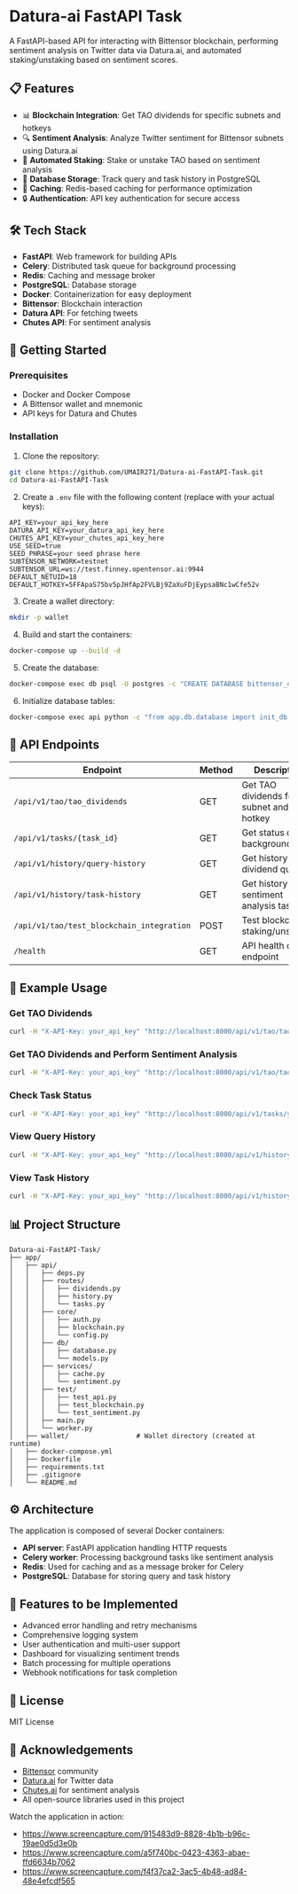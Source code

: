 # Datura-ai FastAPI Task

A FastAPI-based API for interacting with Bittensor blockchain, performing sentiment analysis on Twitter data via Datura.ai, and automated staking/unstaking based on sentiment scores.

## 📋 Features

- 📊 **Blockchain Integration**: Get TAO dividends for specific subnets and hotkeys
- 🔍 **Sentiment Analysis**: Analyze Twitter sentiment for Bittensor subnets using Datura.ai
- 🤖 **Automated Staking**: Stake or unstake TAO based on sentiment analysis
- 💾 **Database Storage**: Track query and task history in PostgreSQL
- 🔄 **Caching**: Redis-based caching for performance optimization
- 🔒 **Authentication**: API key authentication for secure access

## 🛠️ Tech Stack

- **FastAPI**: Web framework for building APIs
- **Celery**: Distributed task queue for background processing
- **Redis**: Caching and message broker
- **PostgreSQL**: Database storage
- **Docker**: Containerization for easy deployment
- **Bittensor**: Blockchain interaction
- **Datura API**: For fetching tweets
- **Chutes API**: For sentiment analysis

## 🚀 Getting Started

### Prerequisites

- Docker and Docker Compose
- A Bittensor wallet and mnemonic
- API keys for Datura and Chutes

### Installation

1. Clone the repository:
```bash
git clone https://github.com/UMAIR271/Datura-ai-FastAPI-Task.git
cd Datura-ai-FastAPI-Task
```

2. Create a `.env` file with the following content (replace with your actual keys):

```
API_KEY=your_api_key_here
DATURA_API_KEY=your_datura_api_key_here
CHUTES_API_KEY=your_chutes_api_key_here
USE_SEED=true
SEED_PHRASE=your seed phrase here
SUBTENSOR_NETWORK=testnet
SUBTENSOR_URL=ws://test.finney.opentensor.ai:9944
DEFAULT_NETUID=18
DEFAULT_HOTKEY=5FFApaS75bv5pJHfAp2FVLBj9ZaXuFDjEypsaBNc1wCfe52v
```

3. Create a wallet directory:
```bash
mkdir -p wallet
```

4. Build and start the containers:
```bash
docker-compose up --build -d
```

5. Create the database:
```bash
docker-compose exec db psql -U postgres -c "CREATE DATABASE bittensor_db;"
```

6. Initialize database tables:
```bash
docker-compose exec api python -c "from app.db.database import init_db; import asyncio; asyncio.run(init_db())"
```

## 📝 API Endpoints

| Endpoint | Method | Description |
|----------|--------|-------------|
| `/api/v1/tao/tao_dividends` | GET | Get TAO dividends for a subnet and hotkey |
| `/api/v1/tasks/{task_id}` | GET | Get status of a background task |
| `/api/v1/history/query-history` | GET | Get history of dividend queries |
| `/api/v1/history/task-history` | GET | Get history of sentiment analysis tasks |
| `/api/v1/tao/test_blockchain_integration` | POST | Test blockchain staking/unstaking |
| `/health` | GET | API health check endpoint |

## 🧪 Example Usage

### Get TAO Dividends

```bash
curl -H "X-API-Key: your_api_key" "http://localhost:8000/api/v1/tao/tao_dividends?netuid=18&hotkey=5FFApaS75bv5pJHfAp2FVLBj9ZaXuFDjEypsaBNc1wCfe52v"
```

### Get TAO Dividends and Perform Sentiment Analysis

```bash
curl -H "X-API-Key: your_api_key" "http://localhost:8000/api/v1/tao/tao_dividends?netuid=18&hotkey=5FFApaS75bv5pJHfAp2FVLBj9ZaXuFDjEypsaBNc1wCfe52v&trade=true"
```

### Check Task Status

```bash
curl -H "X-API-Key: your_api_key" "http://localhost:8000/api/v1/tasks/your_task_id"
```

### View Query History

```bash
curl -H "X-API-Key: your_api_key" "http://localhost:8000/api/v1/history/query-history"
```

### View Task History

```bash
curl -H "X-API-Key: your_api_key" "http://localhost:8000/api/v1/history/task-history"
```

## 📊 Project Structure

```
Datura-ai-FastAPI-Task/
├── app/
│   ├── api/
│   │   ├── deps.py
│   │   ├── routes/
│   │   │   ├── dividends.py
│   │   │   ├── history.py
│   │   │   └── tasks.py
│   │   ├── core/
│   │   │   ├── auth.py
│   │   │   ├── blockchain.py
│   │   │   └── config.py
│   │   ├── db/
│   │   │   ├── database.py
│   │   │   └── models.py
│   │   ├── services/
│   │   │   ├── cache.py
│   │   │   └── sentiment.py
│   │   ├── test/
│   │   │   ├── test_api.py
│   │   │   ├── test_blockchain.py
│   │   │   └── test_sentiment.py
│   │   ├── main.py
│   │   └── worker.py
│   ├── wallet/                 # Wallet directory (created at runtime)
│   ├── docker-compose.yml
│   ├── Dockerfile
│   ├── requirements.txt
│   ├── .gitignore
│   └── README.md
```

## ⚙️ Architecture

The application is composed of several Docker containers:
- **API server**: FastAPI application handling HTTP requests
- **Celery worker**: Processing background tasks like sentiment analysis
- **Redis**: Used for caching and as a message broker for Celery
- **PostgreSQL**: Database for storing query and task history

## 🧩 Features to be Implemented

- Advanced error handling and retry mechanisms
- Comprehensive logging system
- User authentication and multi-user support
- Dashboard for visualizing sentiment trends
- Batch processing for multiple operations
- Webhook notifications for task completion

## 📜 License

MIT License

## 🙏 Acknowledgements

- [Bittensor](https://bittensor.com) community
- [Datura.ai](https://datura.ai) for Twitter data
- [Chutes.ai](https://chutes.ai) for sentiment analysis
- All open-source libraries used in this project

Watch the application in action:

- https://www.screencapture.com/915483d9-8828-4b1b-b96c-19ae0d5d3e0b
- https://www.screencapture.com/a5f740bc-0423-4363-abae-ffd6634b7062
- https://www.screencapture.com/f4f37ca2-3ac5-4b48-ad84-48e4efcdf565
